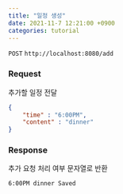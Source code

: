```yaml
---
title: "일정 생성"
date: 2021-11-7 12:21:00 +0900
categories: tutorial
---
```

`POST` `http://localhost:8080/add`

### Request
추가할 일정 전달
```json
{
	"time" : "6:00PM",
	"content" : "dinner"
}
```

### Response
추가 요청 처리 여부 문자열로 반환
```
6:00PM dinner Saved
```
